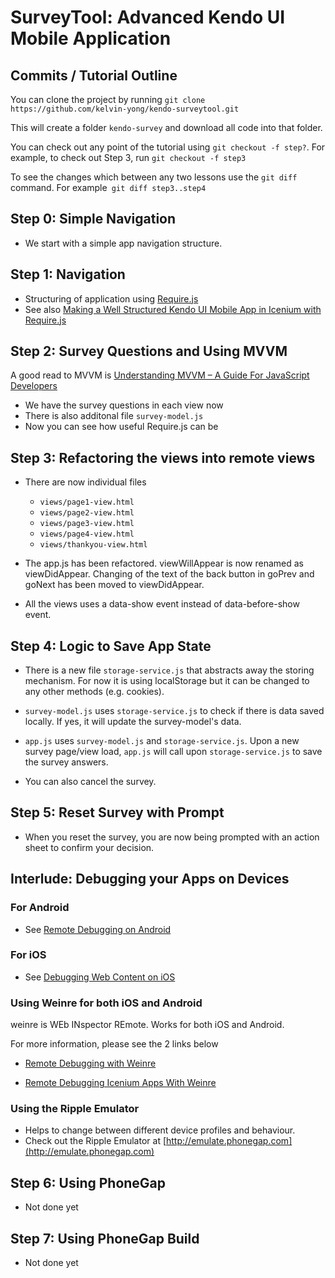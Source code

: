 # SurveyTool: Advanced Kendo UI Mobile Application

## Commits / Tutorial Outline
You can clone the project by running `git clone https://github.com/kelvin-yong/kendo-surveytool.git`  

This will create a folder `kendo-survey` and download all code into that folder.

You can check out any point of the tutorial using `git checkout -f step?`. For example, to check out Step 3, run `git checkout -f step3`

To see the changes which between any two lessons use the `git diff` command. For example` git diff step3..step4`

## Step 0: Simple Navigation
- We start with a simple app navigation structure.

## Step 1: Navigation
- Structuring of application using [Require.js](http://requirejs.org/)  
- See also [Making a Well Structured Kendo UI Mobile App in Icenium with Require.js](http://codingwithspike.wordpress.com/2012/11/30/making-a-well-structured-kendo-ui-mobile-app-in-icenium-with-require-js/)  

## Step 2: Survey Questions and Using MVVM
A good read to MVVM is [Understanding MVVM – A Guide For JavaScript Developers](http://addyosmani.com/blog/understanding-mvvm-a-guide-for-javascript-developers/)

- We have the survey questions in each view now
- There is also additonal file `survey-model.js`
- Now you can see how useful Require.js can be

## Step 3: Refactoring the views into remote views
- There are now individual files
  - `views/page1-view.html`
  - `views/page2-view.html`
  - `views/page3-view.html`
  - `views/page4-view.html`
  - `views/thankyou-view.html`
  
- The app.js has been refactored. viewWillAppear is now renamed as viewDidAppear. Changing of the text of the back button in goPrev and goNext has been moved to viewDidAppear.

- All the views uses a data-show event instead of data-before-show event.

## Step 4: Logic to Save App State  
- There is a new file `storage-service.js` that abstracts away the storing mechanism. For now it is using localStorage but it can be changed to any other methods (e.g. cookies).

- `survey-model.js` uses `storage-service.js` to check if there is data saved locally. If yes, it will update the survey-model's data.

- `app.js` uses `survey-model.js` and `storage-service.js`. Upon a new survey page/view load, `app.js` will call upon `storage-service.js` to save the survey answers. 

- You can also cancel the survey.

## Step 5: Reset Survey with Prompt

- When you reset the survey, you are now being prompted with an action sheet to confirm your decision.


## Interlude: Debugging your Apps on Devices

### For Android
- See [Remote Debugging on Android](https://developers.google.com/chrome-developer-tools/docs/remote-debugging)

### For iOS
- See [Debugging Web Content on iOS](https://developer.apple.com/library/safari/documentation/AppleApplications/Reference/SafariWebContent/DebuggingSafarioniPhoneContent/DebuggingSafarioniPhoneContent.html)


### Using Weinre for both iOS and Android
weinre is WEb INspector REmote. Works for both iOS and Android.

For more information, please see the 2 links below

- [Remote Debugging with Weinre](http://www.broken-links.com/2013/06/28/remote-debugging-with-weinre/)

- [Remote Debugging Icenium Apps With Weinre](http://www.icenium.com/blog/icenium-team-blog/2013/09/24/remote-debugging-icenium-apps-with-weinre)

### Using the Ripple Emulator
- Helps to change between different device profiles and behaviour.
- Check out the Ripple Emulator at [http://emulate.phonegap.com](http://emulate.phonegap.com)

## Step 6: Using PhoneGap
- Not done yet

## Step 7: Using PhoneGap Build
- Not done yet

